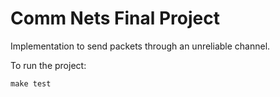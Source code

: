 # Comm Nets Final Project
Implementation to send packets through an unreliable channel.

To run the project:
```
make test
```
